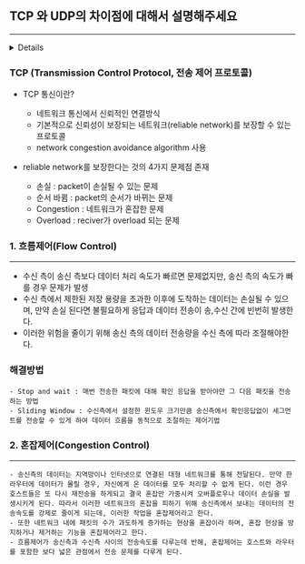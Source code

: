 ## TCP 와 UDP의 차이점에 대해서 설명해주세요

---

<details>
<p>

- TCP는 연결 지향형 프로토콜이고 UDP는 데이터를 데이터그램 단위로 전송하는 프로토콜 입니다.
- TCP는 가상회선을 만들어 신뢰성을 보장하도록(흐름 제어, 혼잡제어, 오류 제어) 하는 프로토콜로, 따로 신뢰성을 보장하기 위한 절차가 없는 UDP에 비해 속도가 느린편입니다.
- TCP는 그래서 파일 전송과 같은 신뢰성이 중요한 서비스에 사용되고, UDP는 스트리밍, RTP와 같이 연속성이 더 중요한 서비스에 사용됩니다.
- +)하지만 UDP도 신뢰성을 UDP 자체에서 보장하지 않는 것 뿐이지, 개발자가 직접 신뢰성을 보장하도록 할 수 있습니다.
- 그래서 http/3는 QUIC라는 프로토콜을 기반으로 하는데 QUIC는 UDP를 기반으로 합니다.
- 즉, UDP 자체는 신뢰성ㅇ르 보장하지 않지만, 추가적인 정의를 통해 신뢰성을 보장받을 수 있습니다.

</p>
</details>

### TCP (Transmission Control Protocol, 전송 제어 프로토콜)

- TCP 통신이란?

  - 네트워크 통신에서 신뢰적인 연결방식
  - 기본적으로 신뢰성이 보장되는 네트워크(reliable network)를 보장할 수 있는 프로토콜
  - network congestion avoidance algorithm 사용

- reliable network를 보장한다는 것의 4가지 문제점 존재
  - 손실 : packet이 손실될 수 있는 문제
  - 순서 바뀜 : packet의 순서가 바뀌는 문제
  - Congestion : 네트워크가 혼잡한 문제
  - Overload : reciver가 overload 되는 문제

### 1. 흐름제어(Flow Control)

---

- 수신 측이 송신 측보다 데이터 처리 속도가 빠르면 문제없지만, 송신 측의 속도가 빠를 경우 문제가 발생
- 수신 측에서 제한된 저장 용량을 초과한 이후에 도착하는 데이터는 손실될 수 있으며, 만약 손실 된다면 불필요하게 응답과 데이터 전송이 송,수신 간에 빈번히 발생한다.
- 이러한 위험을 줄이기 위해 송신 측의 데이터 전송량을 수신 측에 따라 조절해야한다.

### 해결방법

    - Stop and wait : 매번 전송한 패킷에 대해 확인 응답을 받아야만 그 다음 패킷을 전송하는 방법
    - Sliding Window : 수신측에서 설정한 윈도우 크기만큼 송신측에서 확인응답없이 세그먼트를 전송할 수 있게 하여 데이터 흐름을 동적으로 조절하는 제어기법

### 2. 혼잡제어(Congestion Control)

---

    - 송신측의 데이터는 지역망이나 인터넷으로 연결된 대형 네트워크를 통해 전달된다. 만약 한 라우터에 데이터가 몰릴 경우, 자신에게 온 데이터를 모두 처리할 수 없게 된다. 이런 경우 호스트들은 또 다시 재전송을 하게되고 결국 혼잡만 가중시켜 오버플로우나 데이터 손실을 발생시키게 된다. 따라서 이러한 네트워크의 혼잡을 피하기 위해 송신측에서 보내는 데이터의 전송속도를 강제로 줄이게 되는데, 이러한 작업을 혼잡제어라고 한다.
    - 또한 네트워크 내에 패킷의 수가 과도하게 증가하는 현상을 혼잡이라 하며, 혼잡 현상을 방지하거나 제거하는 기능을 혼잡제어라고 한다.
    - 흐름제어가 송신측과 수신측 사이의 전송속도를 다루는데 반해, 혼잡제어는 호스트와 라우터를 포함한 보다 넓은 관점에서 전송 문제를 다루게 된다.
